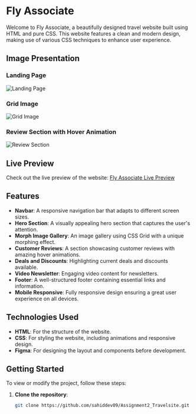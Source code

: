 # Fly Associate

Welcome to Fly Associate, a beautifully designed travel website built using HTML and pure CSS. This website features a clean and modern design, making use of various CSS techniques to enhance user experience.

## Image Presentation

### Landing Page

![Landing Page](https://i.ibb.co/Dk918wG/SCR-20240626-nefj.jpg)

### Grid Image

![Grid Image](https://i.ibb.co/Y8TvRK6/SCR-20240626-nehn.jpg)

### Review Section with Hover Animation

![Review Section](https://i.ibb.co/SK2rfhv/SCR-20240626-nejm.png)

## Live Preview

Check out the live preview of the website: [Fly Associate Live Preview](https://sahiddev09.github.io/Assignment2_Travelsite/)

## Features

- **Navbar**: A responsive navigation bar that adapts to different screen sizes.
- **Hero Section**: A visually appealing hero section that captures the user's attention.
- **Morph Image Gallery**: An image gallery using CSS Grid with a unique morphing effect.
- **Customer Reviews**: A section showcasing customer reviews with amazing hover animations.
- **Deals and Discounts**: Highlighting current deals and discounts available.
- **Video Newsletter**: Engaging video content for newsletters.
- **Footer**: A well-structured footer containing essential links and information.
- **Mobile Responsive**: Fully responsive design ensuring a great user experience on all devices.

## Technologies Used

- **HTML**: For the structure of the website.
- **CSS**: For styling the website, including animations and responsive design.
- **Figma**: For designing the layout and components before development.

## Getting Started

To view or modify the project, follow these steps:

1. **Clone the repository**:
   ```bash
   git clone https://github.com/sahiddev09/Assignment2_Travelsite.git
   ```
